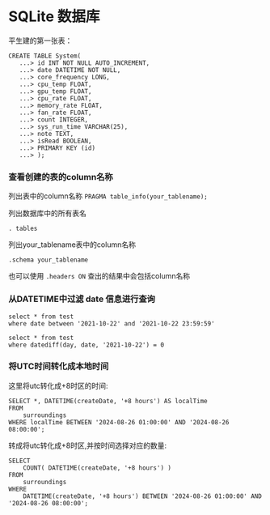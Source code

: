 # SQLite 数据库

平生建的第一张表：

```
CREATE TABLE System(
   ...> id INT NOT NULL AUTO_INCREMENT,
   ...> date DATETIME NOT NULL,
   ...> core_frequency LONG,
   ...> cpu_temp FLOAT,
   ...> gpu_temp FLOAT,
   ...> cpu_rate FLOAT,
   ...> memory_rate FLOAT,
   ...> fan_rate FLOAT,
   ...> count INTEGER,
   ...> sys_run_time VARCHAR(25),
   ...> note TEXT,
   ...> isRead BOOLEAN,
   ...> PRIMARY KEY (id)
   ...> );
```

### 查看创建的表的column名称

列出表中的column名称
`PRAGMA table_info(your_tablename);`

列出数据库中的所有表名

`. tables `

列出your_tablename表中的column名称

`.schema your_tablename`

也可以使用 `.headers ON` 查出的结果中会包括column名称

### 从DATETIME中过滤 date 信息进行查询

```
select * from test
where date between '2021-10-22' and '2021-10-22 23:59:59'
```

```
select * from test 
where datediff(day, date, '2021-10-22') = 0
```

### 将UTC时间转化成本地时间

这里将utc转化成+8时区的时间:

```
SELECT *, DATETIME(createDate, '+8 hours') AS localTime
FROM 
    surroundings
WHERE localTime BETWEEN '2024-08-26 01:00:00' AND '2024-08-26 08:00:00';
```

转成将utc转化成+8时区,并按时间选择对应的数量:

```
SELECT
    COUNT( DATETIME(createDate, '+8 hours') )
FROM 
    surroundings
WHERE 
    DATETIME(createDate, '+8 hours') BETWEEN '2024-08-26 01:00:00' AND '2024-08-26 08:00:00';
```